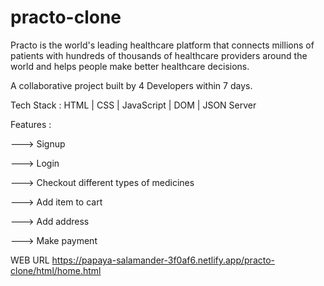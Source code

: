 # practo-clone

Practo is the world's leading healthcare platform that connects millions of patients with hundreds of thousands of healthcare providers around the world and helps people make better healthcare decisions.

A collaborative project built by 4 Developers within 7 days.

Tech Stack : HTML | CSS | JavaScript | DOM | JSON Server 

Features :

---> Signup

---> Login

---> Checkout different types of medicines

---> Add item to cart

---> Add address

---> Make payment

WEB URL   https://papaya-salamander-3f0af6.netlify.app/practo-clone/html/home.html

